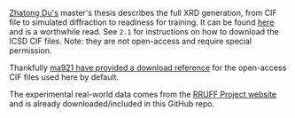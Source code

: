 [Zhatong Du's](https://www.hajim.rochester.edu/me/sites/abdolrahim/people/alumni/zhaotong-du/index.html) master's thesis describes the full XRD generation, from CIF file to simulated diffraction to readiness for training. It can be found [here](MS_Dissertation_Zhaotong_Du.pdf) and is a worthwhile read. See ```2.1``` for instructions on how to download the ICSD CIF files. Note: they are not open-access and require special permission. 

Thankfully [ma921 have provided a download reference](https://github.com/ma921/XRDidentifier/blob/main/COD-selection.txt) for the open-access CIF files used here by default.

The experimental real-world data comes from the [RRUFF Project website](https://rruff.info) and is already downloaded/included in this GitHub repo.